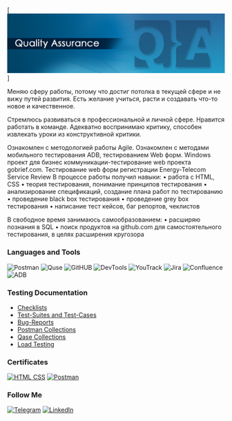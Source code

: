 [![Header](https://github.com/frak1rGIT/QA/blob/main/assets/qa%20banner%202.jpg)]

Меняю сферу работы, потому что достиг потолка в текущей сфере и не вижу путей развития.
Есть желание учиться, расти и создавать что-то новое и качественное.

Стремлюсь развиваться в профессиональной и личной сфере.
Нравится работать в команде.
Адекватно воспринимаю критику, способен извлекать уроки из конструктивной критики.

Ознакомлен с методологией работы Agile.
Ознакомлен с методами мобильного тестирования ADB, тестированием Web форм.
Windows проект для бизнес коммуникации-тестирование web проекта gobrief.com.
Тестирование web форм регистрации Energy-Telecom Service Review
В процессе работы получил навыки:
• работа с HTML, CSS
• теория тестирования, понимание принципов тестирования
• анализирование спецификаций, создание плана работ по тестированию
• проведение black box тестирования
• проведение grey box тестирования
• написание тест кейсов, баг репортов, чеклистов

В свободное время занимаюсь самообразованием:
• расширяю познания в SQL
• поиск продуктов на github.com для самостоятельного тестирования, в целях расширения кругозора

### Languages and Tools
![Postman](https://img.shields.io/badge/-Postman-090909?style=for-the-badge&logo=Postman)
![Quse](https://img.shields.io/badge/-Qase-090909?style=for-the-badge&logo=Quase)
![GitHUB](https://img.shields.io/badge/-github-090909?style=for-the-badge&logo=github)
![DevTools](https://img.shields.io/badge/Devtools-090909?style=for-the-badge&logo=googlechrome)
![YouTrack](https://img.shields.io/badge/-YouTrack-090909?style=for-the-badge&logo=YouTrack)
![Jira](https://img.shields.io/badge/-Jira-090909?style=for-the-badge&logo=Jira)
![Confluence](https://img.shields.io/badge/-Confluence-090909?style=for-the-badge&logo=Confluence)
![ADB](https://img.shields.io/badge/ADB-090909?style=for-the-badge&logo=ADB)

### Testing Documentation

- [Checklists](https://github.com/frak1rGIT/QA/tree/main/checklists)
- [Test-Suites and Test-Cases](https://github.com/frak1rGIT/QA/tree/main/test%20cases)
- [Bug-Reports](https://github.com/https://github.com/frak1rGIT/QA/tree/main/bug-reports)
- [Postman Collections](https://github.com/frak1rGIT/QA/tree/main/collections/postman)
- [Qase Collections](https://github.com/frak1rGIT/QA/tree/main/collections/qase)
- [Load Testing](https://github.com/frak1rGIT/QA/tree/main/load)

### Certificates
[![HTML CSS](https://img.shields.io/badge/-HTML&CSS-090909?style=for-the-badge&logo=HTML)](https://github.com/frak1rGIT/QA/blob/main/certificates/HTML%20CSS.pdf)
[![Postman](https://img.shields.io/badge/-Postman-090909?style=for-the-badge&logo=Postman)](https://github.com/frak1rGIT/QA/blob/main/certificates/Postman.pdf)

### Follow Me
[![Telegram](https://img.shields.io/badge/-Telegram-090909?style=for-the-badge&logo=Telegram)](https://t.me/frak1r)
[![LinkedIn](https://img.shields.io/badge/-Linkedin-090909?style=for-the-badge&logo=LinkedIn)](https://www.linkedin.com/in/ilyarum/)